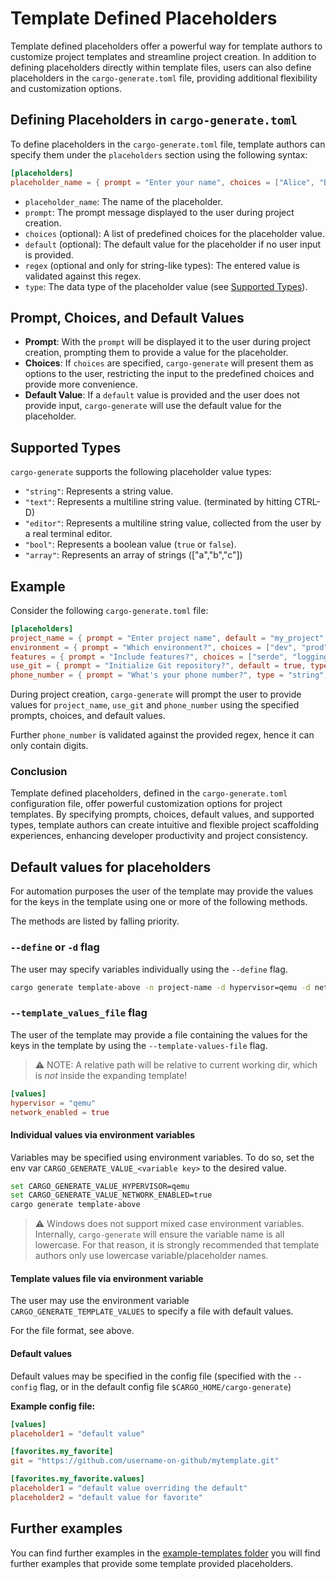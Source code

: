 # Template Defined Placeholders

Template defined placeholders offer a powerful way for template authors to customize project templates and streamline project creation. In addition to defining placeholders directly within template files, users can also define placeholders in the `cargo-generate.toml` file, providing additional flexibility and customization options.

## Defining Placeholders in `cargo-generate.toml`

To define placeholders in the `cargo-generate.toml` file, template authors can specify them under the `placeholders` section using the following syntax:

```toml
[placeholders]
placeholder_name = { prompt = "Enter your name", choices = ["Alice", "Bob"], default = "Alice", type = "string" }
```

- `placeholder_name`: The name of the placeholder.
- `prompt`: The prompt message displayed to the user during project creation.
- `choices` (optional): A list of predefined choices for the placeholder value.
- `default` (optional): The default value for the placeholder if no user input is provided.
- `regex` (optional and only for string-like types): The entered value is validated against this regex.
- `type`: The data type of the placeholder value (see [Supported Types](#supported-types)).

## Prompt, Choices, and Default Values

- **Prompt**: With the `prompt` will be displayed it to the user during project creation, prompting them to provide a value for the placeholder.
- **Choices**: If `choices` are specified, `cargo-generate` will present them as options to the user, restricting the input to the predefined choices and provide more convenience.
- **Default Value**: If a `default` value is provided and the user does not provide input, `cargo-generate` will use the default value for the placeholder.

## Supported Types

`cargo-generate` supports the following placeholder value types:

- `"string"`: Represents a string value.
- `"text"`: Represents a multiline string value. (terminated by hitting CTRL-D)
- `"editor"`: Represents a multiline string value, collected from the user by a real terminal editor.
- `"bool"`: Represents a boolean value (`true` or `false`).
- `"array"`: Represents an array of strings (["a","b","c"])

## Example

Consider the following `cargo-generate.toml` file:

```toml
[placeholders]
project_name = { prompt = "Enter project name", default = "my_project", type = "string" }
environment = { prompt = "Which environment?", choices = ["dev", "prod"], default = "dev", type = "string"}
features = { prompt = "Include features?", choices = ["serde", "logging"], default = ["serde"], type = "array"}
use_git = { prompt = "Initialize Git repository?", default = true, type = "bool" }
phone_number = { prompt = "What's your phone number?", type = "string", regex = "^[0-9]+$" }
```

During project creation, `cargo-generate` will prompt the user to provide values for `project_name`, `use_git` and `phone_number` using the specified prompts, choices, and default values.

Further `phone_number` is validated against the provided regex, hence it can only contain digits.

### Conclusion

Template defined placeholders, defined in the `cargo-generate.toml` configuration file, offer powerful customization options for project templates. By specifying prompts, choices, default values, and supported types, template authors can create intuitive and flexible project scaffolding experiences, enhancing developer productivity and project consistency.

## Default values for placeholders

For automation purposes the user of the template may provide the values for the keys in the template using one or more of the following methods.

The methods are listed by falling priority.

### `--define` or `-d` flag

The user may specify variables individually using the `--define` flag.

```sh
cargo generate template-above -n project-name -d hypervisor=qemu -d network_enabled=true
```

### `--template_values_file` flag

The user of the template may provide a file containing the values for the keys in the template by using the `--template-values-file` flag.

> ⚠️ NOTE: A relative path will be relative to current working dir, which is *not* inside the expanding template!

```toml
[values]
hypervisor = "qemu"
network_enabled = true
```

#### Individual values via environment variables

Variables may be specified using environment variables. To do so, set the env var `CARGO_GENERATE_VALUE_<variable key>` to the desired value.

```sh
set CARGO_GENERATE_VALUE_HYPERVISOR=qemu
set CARGO_GENERATE_VALUE_NETWORK_ENABLED=true
cargo generate template-above
```

> ⚠️ Windows does not support mixed case environment variables. Internally, `cargo-generate` will ensure the variable name is all lowercase. For that reason, it is strongly recommended that template authors only use lowercase variable/placeholder names.

#### Template values file via environment variable

The user may use the environment variable `CARGO_GENERATE_TEMPLATE_VALUES` to specify a file with default values.

For the file format, see above.

#### Default values

Default values may be specified in the config file (specified with the `--config` flag, or in the default config file `$CARGO_HOME/cargo-generate`)

**Example config file:**

```toml
[values]
placeholder1 = "default value"

[favorites.my_favorite]
git = "https://github.com/username-on-github/mytemplate.git"

[favorites.my_favorite.values]
placeholder1 = "default value overriding the default"
placeholder2 = "default value for favorite"
```

## Further examples

You can find further examples in the [example-templates folder](./example-templates/) you will find further examples that provide some template provided placeholders.
